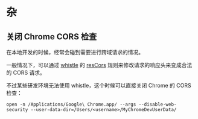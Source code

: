 # 杂

## 关闭 Chrome CORS 检查

在本地开发的时候，经常会碰到需要进行跨域请求的情况。

一般情况下，可以通过 [whistle](https://github.com/avwo/whistle) 的 [resCors](https://wproxy.org/whistle/rules/resCors.html) 规则来修改请求的响应头来变成合法的 CORS 请求。

不过某些研发环境无法使用 whistle，这个时候可以直接关闭 Chrome 的 CORS 检查：

``` shell
open -n /Applications/Google\ Chrome.app/ --args --disable-web-security --user-data-dir=/Users/<username>/MyChromeDevUserData/
```

<Vssue title="前端工具杂谈" />